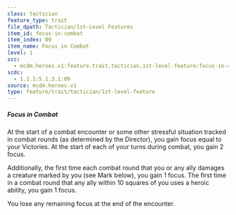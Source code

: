 ```yaml
---
class: tactician
feature_type: trait
file_dpath: Tactician/1st-Level Features
item_id: focus-in-combat
item_index: 09
item_name: Focus in Combat
level: 1
scc:
  - mcdm.heroes.v1:feature.trait.tactician.1st-level-feature:focus-in-combat
scdc:
  - 1.1.1:5.1.3.1:09
source: mcdm.heroes.v1
type: feature/trait/tactician/1st-level-feature
---
```


##### Focus in Combat

At the start of a combat encounter or some other stressful situation tracked in combat rounds (as determined by the Director), you gain focus equal to your Victories. At the start of each of your turns during combat, you gain 2 focus.

Additionally, the first time each combat round that you or any ally damages a creature marked by you (see Mark below), you gain 1 focus. The first time in a combat round that any ally within 10 squares of you uses a heroic ability, you gain 1 focus.

You lose any remaining focus at the end of the encounter.
